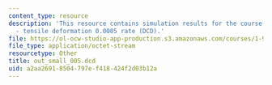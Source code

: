```yaml
---
content_type: resource
description: 'This resource contains simulation results for the course projects: NAMD
  - tensile deformation 0.0005 rate (DCD).'
file: https://ol-ocw-studio-app-production.s3.amazonaws.com/courses/1-978-from-nano-to-macro-introduction-to-atomistic-modeling-techniques-january-iap-2007/a2aa26918504797ef418424f2d03b12a_out_small_005.dcd
file_type: application/octet-stream
resourcetype: Other
title: out_small_005.dcd
uid: a2aa2691-8504-797e-f418-424f2d03b12a
---
```

